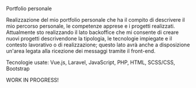 Portfolio personale

Realizzazione del mio portfolio personale che ha il compito di descrivere il mio percorso personale, le competenze apprese e i progetti realizzati.
Attualmente sto realizzando il lato backoffice che mi consente di creare nuovi progetti descrivendone la tipologia, le tecnologie impiegate e il contesto lavorativo o di realizzazione; questo lato avrà anche a disposizione un'area legata alla ricezione dei messaggi tramite il front-end.

Tecnologie usate: Vue.js, Laravel, JavaScript, PHP, HTML, SCSS/CSS, Bootstrap

WORK IN PROGRESS!
